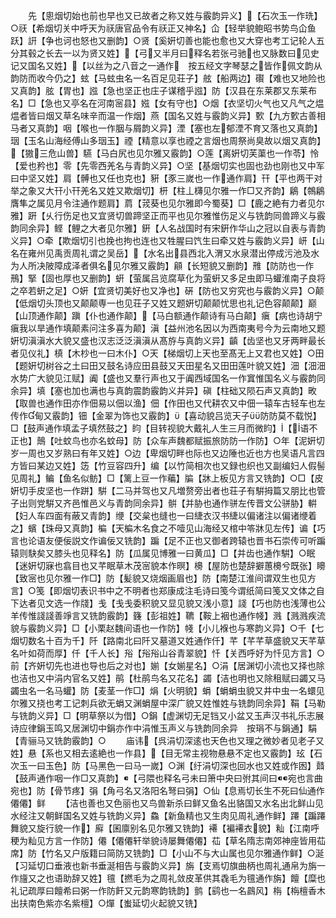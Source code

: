 <!-- { "loadSidebar": true } -->
　　先【悤烟切始也前也早也又已故者之称又姓与霰韵异义】【石次玉一作珗】○祆【希烟切关中呼天为祆唐官品令有祆正又神名】仚【轻举貌鲍昭书势鸟仚鱼跃】詽【争也诃也怒也又删韵】○贤【奚姸切善也能也愈也又大穿也考工记轮人五分其毂之长去一以为贤又姓】【弓又半月曰释名若张弓驰也又脉数曰见史记又国名又姓】【以丝为之八音之一通作　按五经文字琴瑟之皆作佩文韵从韵防而收今仍之】蚿【马蚿虫名一名百足见荘子】舷【船两边】礥【难也又地险也又真韵】胘【胃也】誸【急也坚正也庄子谋稽乎誸】防【汉县在东莱郡又东莱布名】□【急也又亭名在河南宻县】娹【女有守也】○烟【衣坚切火气也又凡气之煴煴者皆曰烟又草名味辛而温一作烟】燕【国名又姓与霰韵义异】歅【九方歅古善相马者又真韵】咽【喉也一作胭与屑韵义异】湮【塞也左郁湮不育又落也又真韵】珚【玉名山海经傅山多珚玉】禋【精意以享也禋之言烟也周祭尚臭故以烟又真韵】【獓三危山兽】驠【马白尻也见尔雅又霰韵】○莲【离姸切芙蕖也一作苓】怜【爱也矜也】零【先零西羌名与青韵义异】○坚【基烟切实也固也劲也刚也又中军曰中坚又姓】肩【髆也又任也克也】豣【豕三嵗也一作通作肩】幵【平也两干对举之象又大幵小幵羌名又姓又欺烟切】枅【柱丄欂见尔雅一作□又齐韵】鵳【鶙鵳膺隼之属见月令注通作题肩】菺【茙葵也见尔雅即今蜀葵】□【鹿之絶有力者见尔雅】趼【乆行伤足也又宜贤切兽蹄坚正而平也见尔雅惟伤足义与铣韵同兽蹄义与霰韵同余异】鲣【鲤之大者见尔雅】銒【人名战国时有宋銒作华山之冠以自表与青韵义异】○牵【欺烟切引也挽也拘也连也又牲腥曰饩生曰牵又姓与霰韵义异】岍【山名在雍州见禹贡周礼谓之吴岳】【水名出县西北入渭又水泉潜出停成污池及水为人所决陂障成泽者俱名见尔雅又霰韵】顅【长短貌又删韵】雃【防防也一作鳽】掔【固也厚也又删韵】蚈【萤属吕览腐草化为萤蚈又多足虫即马蠸淮南子良将之卒若蚈之足】○姸【宜贤切美好也又净也】硏【防也又穷究也与霰韵义异】○颠【低烟切头顶也又颠颠専一也见荘子又姓又题姸切颠颠忧思也礼记色容颠颠】巅【山顶通作颠】蹎【仆也通作颠】【马白额通作颠诗有马白颠】瘨【病也诗胡宁瘨我以旱通作填颠素问注多喜为颠】滇【益州池名因以为西南夷号今为云南地又题姸切滇滇水大貌又盛也汉志泛泛滇滇从髙斿与真韵义异】齻【齿坚也又牙两畔最长者见仪礼】槙【木杪也一曰木仆】○天【梯烟切上天也至髙无上又君也又姓】○田【题姸切树谷之土曰田又鼓名诗应田县鼓又天田星名又田田莲叶貌又姓】沺【沺沺水势广大貌见江赋】阗【盛也又羣行声也又于阗西域国名一作窴惟国名义与霰韵同余异】填【塞也加也满也与真韵震韵霰韵义并异】磌【柱础又陨石声又真韵】畋【取兽也通作田亦作佃易以佃以渔】佃【作田也又代耕农又中佃一辕车古轻车也左传作甸又霰韵】钿【金翠为饰也又霰韵】【喜动貌吕览天子防防莫不载悦】□【鼓声通作填孟子填然鼓之】盷【目转视貌大戴礼人生三月而微盷】【语不正也】鷏【吐蚊鸟也亦名蚊母】防【众车声魏都赋振旅防防一作防】○年【泥姸切岁一周也又岁熟曰有年又姓】○边【卑烟切畔也际也又边陲也近也方也吴语凡言四方皆曰某边又姓】笾【竹豆容四升】编【以竹简相次也又録也织也又副编妇人假髻见周礼】鳊【鱼名似鲂】□【篱上豆一作藊】牑【牀上板见方言又铣韵】○□【皮姸切手皮坚也一作跰】騈【二马并驾也又凡増赘旁出者也荘子有騈拇篇又朋比也管子出则党騈又齐邑惟邑义与青韵同余异】骿【并胁也通作骈左传晋文公骈胁】輧【妇人车四面有蔽又青韵】缏【交枲也缝也一曰緁衣汉书緁以偏诸注以偏诸缏着之】蠙【珠母又真韵】楄【天楄木名食之不噎见山海经又棺中笭牀见左传】谝【巧言也论语友便佞説文作谝佞又铣韵】蹁【足不正也又御者跨辕也晋书石崇传可听蹁辕则駃矣又膝头也见释名】防【瓜属见博雅一曰黄瓜】□【并齿也通作騈】○眠【迷姸切寐也翕目也又芊眠草木茂宻貌本作暝】櫋【屋防也楚辞擗蕙櫋兮既张】矏【致宻也见尔雅一作□】防【髪貌又烧烟画眉也】防【南楚江淮间谓双生也见方言】○笺【即烟切表识书中之不明者也郑康成注毛诗曰笺今谓纸简曰笺又文体之自下达者见文选一作牋】戋【戋戋委积貌又显见貌又浅小意】諓【巧也防也浅薄也公羊传惟諓諓善竫言又铣韵霰韵】籛【彭祖姓】韀【鞍上裀也通作帴】溅【溅溅疾流貌与霰韵义异】□【小栗赵魏间语也一作防】帴【小儿褓也与寒韵义异】○千【七烟切数名十百为千】阡【路南北曰阡又墓道又姓通作仟】芊【芊芊草盛貌又天芊草名叶如荷而厚】仟【千人长】谸【谸谸山谷青翠貌】忏【关西呼好为忏见方言】○前【齐姸切先也进也导也后之对也】媊【女媊星名】○涓【居渊切小流也又择也除也洁也又中涓内官名又姓】鹃【杜鹃鸟名又花名】蠲【洁也明也又除租赋曰蠲又马蠲虫名一名马蠸】防【麦茎一作□】焆【火明貌】蜎【蜎蜎虫貌又井中虫一名蠉见尔雅又挠也考工记刺兵欲无蜎又渊蜎屋中深广貌又姓惟姓与铣韵同余异】鞙【马勒与铣韵义异】□【明草祭以为借】○鋗【虚渊切无足铛又小盆又玉声汉书礼乐志展诗应律鋗玉鸣又居渊切中鋗亦作中涓惟玉声义与铣韵同余异　按琄不与鋗通】駽【青骊马又铣韵霰韵】○
　　庙讳【呉涓切深逺也天色也又理之微妙者见老子又姓】悬【系也又相去逺絶也一作县】【目无常主视物悬悬不定也又霰韵】玹【石次玉一曰玉色】防【马黑色一曰马一嵗】○渊【纡涓切深也回水也又姓或作囦】鼘【鼓声通作咽一作□又真韵】【弓隈也释名弓未曰箫中央曰弣其间曰宛也言曲宛也】防【骨节疼】弲【角弓名又洛阳名弩曰弲】○仙【息焉切长生不死曰仙通作僊僊】鲜
　　【洁也善也又色丽也又鸟兽新杀曰鲜又鱼名出貉国又水名出北鲜山见水经注又朝鲜国名又姓与铣韵义异】鱻【新鱼精也又生肉见周礼通作鲜】蹮【蹁蹮舞貌又旋行貌一作】廯【囷廪别名见尔雅又铣韵】褼【褊褼衣貌】籼【江南呼稉为籼见方言一作防】僊【僊僊轩举貌诗屡舞僊僊】苮【草名隋志南郊神座皆用苮席】防【竹名又户版籍曰简防又铣韵】□【小山不与大山属也见尔雅通作鲜】○涎【习延切口垂液也新书垂涎相告与霰韵义异】旃【支焉切旗曲柄也周礼通帛为旃一作旜又之也语助辞又姓】氊【撚毛为之周礼敛皮革供其毳毛为氊通作旃】饘【糜也礼记疏厚曰饘希曰粥一作防飦又元韵寒韵铣韵】鹯【鹞也一名鷐风】栴【栴檀香木出扶南色紫亦名紫檀】○燀【蚩延切火起貌又铣】
